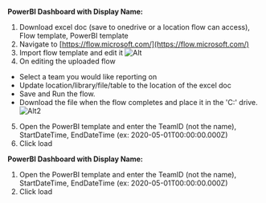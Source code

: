 
**PowerBI Dashboard with Display Name:**

1. Download excel doc (save to onedrive or a location flow can access), Flow template, PowerBI template
2. Navigate to [https://flow.microsoft.com/](https://flow.microsoft.com/)
3. Import flow template and edit it 
![Alt](https://github.com/mike389/Microsoft-Teams-Shifts-Power-Automate-Templates/blob/master/PowerBI/images/importbtn.png?raw=true)
4. On editing the uploaded flow
  * Select a team you would like reporting on
  * Update location/library/file/table to the location of the excel doc
  * Save and Run the flow.
  * Download the file when the flow completes and place it in the &#39;C:&#39; drive. 
![Alt2](https://github.com/mike389/Microsoft-Teams-Shifts-Power-Automate-Templates/blob/master/PowerBI/images/updateflowfields.png?raw=true)

5. Open the PowerBI template and enter the TeamID (not the name), StartDateTime, EndDateTime (ex: 2020-05-01T00:00:00.000Z)
6. Click load

**PowerBI Dashboard with Display Name:**

1. Open the PowerBI template and enter the TeamID (not the name), StartDateTime, EndDateTime (ex: 2020-05-01T00:00:00.000Z)
2. Click load

